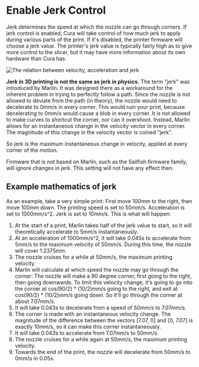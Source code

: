 Enable Jerk Control
====
Jerk determines the speed at which the nozzle can go through corners. If jerk control is enabled, Cura will take control of how much jerk to apply during various parts of the print. If it's disabled, the printer firmware will choose a jerk value. The printer's jerk value is typically fairly high as to give more control to the slicer, but it may have more information about its own hardware than Cura has. 

![The relation between velocity, acceleration and jerk](../images/velocity_acceleration_jerk.svg)

**Jerk in 3D printing is not the same as jerk in physics.** The term "jerk" was introduced by Marlin. It was designed there as a workaround for the inherent problem in trying to perfectly follow a path. Since the nozzle is not allowed to deviate from the path (in theory), the nozzle would need to decelerate to 0mm/s in every corner. This would ruin your print, because decelerating to 0mm/s would cause a blob in every corner. It is not allowed to make curves to shortcut the corner, nor can it overshoot. Instead, Marlin allows for an instantaneous change in the velocity vector in every corner. The magnitude of this change in the velocity vector is coined "jerk".

So jerk is the maximum instantaneous change in velocity, applied at every corner of the motion.

Firmware that is not based on Marlin, such as the Sailfish firmware family, will ignore changes in jerk. This setting will not have any effect then.

Example mathematics of jerk
----
As an example, take a very simple print: First move 100mm to the right, then move 100mm down. The printing speed is set to 50mm/s. Acceleration is set to 1000mm/s^2. Jerk is set to 10mm/s. This is what will happen:
1. At the start of a print, Marlin takes half of the jerk value to start, so it will theoretically accelerate to 5mm/s instantaneously.
2. At an acceleration of 1000mm/s^2, it will take 0.045s to accelerate from 5mm/s to the maximum velocity of 50mm/s. During this time, the nozzle will cover 1.2375mm.
3. The nozzle cruises for a while at 50mm/s, the maximum printing velocity.
4. Marlin will calculate at which speed the nozzle may go through the corner: The nozzle will make a 90 degree corner, first going to the right, then going downwards. To limit this velocity change, it's going to go into the corner at cos(90/2) * (10/2)mm/s going to the right, and exit at cos(90/2) * (10/2)mm/s going down. So it'll go through the corner at about 7.07mm/s.
5. It will take 0.043s to decelerate from a speed of 50mm/s to 7.07mm/s.
6. The corner is made with an instantaneous velocity change. The magnitude of the difference between the vectors [7.07, 0] and [0, 7.07] is exactly 10mm/s, so it can make this corner instantaneously.
7. It will take 0.043s to accelerate from 7.07mm/s to 50mm/s.
8. The nozzle cruises for a while again at 50mm/s, the maximum printing velocity.
9. Towards the end of the print, the nozzle will decelerate from 50mm/s to 0mm/s in 0.05s.